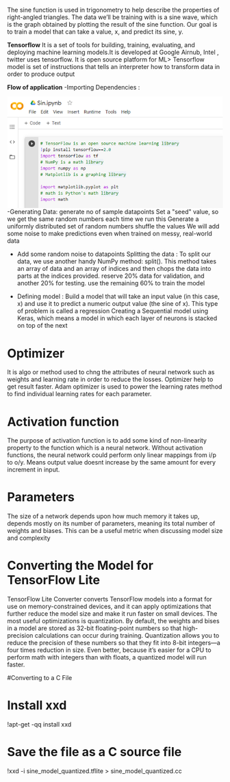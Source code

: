 The sine function is used in trigonometry to help describe the properties of right-angled triangles. The data we’ll be training with is a sine 
wave, which is the graph obtained by plotting the result of the sine function. Our goal is to train a model that can take a value, x, and predict its sine, y. 

**Tensorflow**
It is a set of tools for building, training, evaluating, and deploying machine learning models.It is developed at Google Airnub, Intel , twitter uses tensorflow. It is open source platform for ML>
Tensorflow model is set of instructions that tells an interpreter how to transform data in order to produce output

**Flow of application**
-Importing Dependencies : 

<img src="dependencies.png"
     alt="Markdown Monster icon"
     style="float: left; margin-right: 10px;" />


-Generating Data:  generate no of  sample datapoints
					Set a "seed" value, so we get the same random numbers each time we run this
					Generate a uniformly distributed set of random numbers 
					shuffle the values
					We will add some noise to make predictions even when trained on messy, real-world data
- Add some random noise to datapoints
Splitting the data : To split our data, we use another handy NumPy method: split(). This method takes an array of data and an array of indices and then chops the data into parts at the indices provided.
 					reserve 20% data for validation, and another 20% for testing.
					use the remaining 60% to train the model
					
- Defining model : Build a model that will take an input value (in this case, x) and use it to predict a numeric output value (the sine of x). This type of problem is called a
regression
Creating  a Sequential model using Keras, which means a model in which each layer of neurons is stacked on top of the next

# Optimizer
It is algo or method used to chng the attributes of neural network such as weights and learning rate in order to reduce the losses. Optimizer help to get result faster.
Adam optimizer is used to power the learning rates method to find individual learning rates for each parameter.

# Activation function
The purpose of activation function is to add some kind of non-linearity property to the function which is a neural network. Without activation functions, the neural network could perform only linear mappings from i/p to o/y.
Means output value doesnt increase by the same amount for every increment in input.

# Parameters
The size of a network depends upon how much memory it takes up, depends mostly on its number of parameters, meaning its total number of weights and biases. This
can be a useful metric when discussing model size and complexity

# Converting the Model for TensorFlow Lite
TensorFlow Lite Converter converts TensorFlow models into a format for use on memory-constrained devices, and it can apply optimizations that further reduce
the model size and make it run faster on small devices.
The most useful optimizations is quantization. By default, the weights and bises in a model are stored as 32-bit floating-point numbers so that high-precision calculations can occur during training. Quantization allows you to reduce the precision of these numbers so that they fit into 8-bit integers—a four times reduction in size.
Even better, because it’s easier for a CPU to perform math with integers than with floats, a quantized model will run faster.

#Converting to a C File
# Install xxd 
!apt-get -qq install xxd
# Save the file as a C source file
!xxd -i sine_model_quantized.tflite > sine_model_quantized.cc

